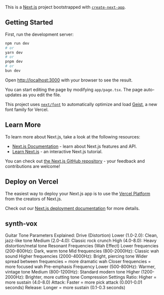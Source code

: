 This is a [Next.js](https://nextjs.org) project bootstrapped with [`create-next-app`](https://nextjs.org/docs/app/api-reference/cli/create-next-app).

## Getting Started

First, run the development server:

```bash
npm run dev
# or
yarn dev
# or
pnpm dev
# or
bun dev
```

Open [http://localhost:3000](http://localhost:3000) with your browser to see the result.

You can start editing the page by modifying `app/page.tsx`. The page auto-updates as you edit the file.

This project uses [`next/font`](https://nextjs.org/docs/app/building-your-application/optimizing/fonts) to automatically optimize and load [Geist](https://vercel.com/font), a new font family for Vercel.

## Learn More

To learn more about Next.js, take a look at the following resources:

- [Next.js Documentation](https://nextjs.org/docs) - learn about Next.js features and API.
- [Learn Next.js](https://nextjs.org/learn) - an interactive Next.js tutorial.

You can check out [the Next.js GitHub repository](https://github.com/vercel/next.js) - your feedback and contributions are welcome!

## Deploy on Vercel

The easiest way to deploy your Next.js app is to use the [Vercel Platform](https://vercel.com/new?utm_medium=default-template&filter=next.js&utm_source=create-next-app&utm_campaign=create-next-app-readme) from the creators of Next.js.

Check out our [Next.js deployment documentation](https://nextjs.org/docs/app/building-your-application/deploying) for more details.


## synth-vox
Guitar Tone Parameters Explained:
Drive (Distortion)
Lower (1.0-2.0): Clean, jazz-like tone
Medium (2.0-4.0): Classic rock crunch
High (4.0-8.0): Heavy distortion/metal tone
Resonant Frequencies (Wah Effect)
Lower frequencies (200-800Hz): Dark, warm tone
Mid frequencies (800-2000Hz): Classic wah sound
Higher frequencies (2000-4000Hz): Bright, piercing tone
Wider spread between frequencies = more dramatic wah
Closer frequencies = more focused wah
Pre-emphasis Frequency
Lower (500-800Hz): Warmer, vintage tone
Medium (800-1200Hz): Standard modern tone
Higher (1200-2000Hz): Brighter, more cutting tone
Compression Settings
Ratio: Higher = more sustain (4.0-8.0)
Attack: Faster = more pick attack (0.001-0.01 seconds)
Release: Longer = more sustain (0.1-0.3 seconds)